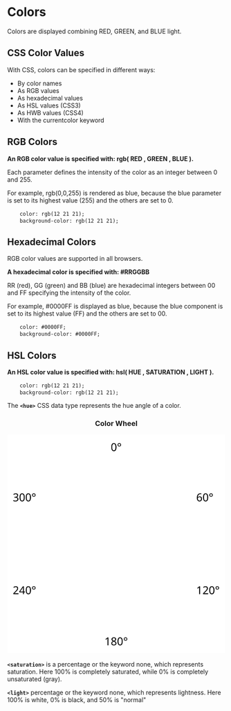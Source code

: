 # Colors

Colors are displayed combining RED, GREEN, and BLUE light.

## CSS Color Values

With CSS, colors can be specified in different ways:

- By color names
- As RGB values
- As hexadecimal values
- As HSL values (CSS3)
- As HWB values (CSS4)
- With the currentcolor keyword

## RGB Colors

**An RGB color value is specified with: rgb( RED , GREEN , BLUE ).**

Each parameter defines the intensity of the color as an integer between 0 and 255.

For example, rgb(0,0,255) is rendered as blue, because the blue parameter is set to its highest value (255) and the others are set to 0.

```
    color: rgb(12 21 21);
    background-color: rgb(12 21 21);
```

## Hexadecimal Colors

RGB color values are supported in all browsers.

**A hexadecimal color is specified with: #RRGGBB**

RR (red), GG (green) and BB (blue) are hexadecimal integers between 00 and FF specifying the intensity of the color.

For example, #0000FF is displayed as blue, because the blue component is set to its highest value (FF) and the others are set to 00.

```
    color: #0000FF;
    background-color: #0000FF;
```

## HSL Colors

**An HSL color value is specified with: hsl( HUE , SATURATION , LIGHT ).**

```
    color: rgb(12 21 21);
    background-color: rgb(12 21 21);
```

The **`<hue>`** CSS data type represents the hue angle of a color.

<div align="center">

### Color Wheel

![](./color_wheel.svg)

</div>

**`<saturation>`** is a percentage or the keyword none, which represents saturation. Here 100% is completely saturated, while 0% is completely unsaturated (gray).

**`<light>`** percentage or the keyword none, which represents lightness. Here 100% is white, 0% is black, and 50% is "normal"

